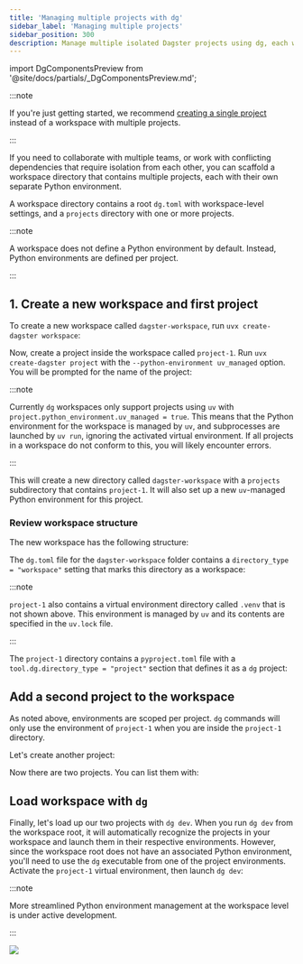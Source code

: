 ```yaml
---
title: 'Managing multiple projects with dg'
sidebar_label: 'Managing multiple projects'
sidebar_position: 300
description: Manage multiple isolated Dagster projects using dg, each with unique environments, by creating a workspace directory with create-dagster project.
---
```


import DgComponentsPreview from '@site/docs/partials/\_DgComponentsPreview.md';

<DgComponentsPreview />

:::note

If you're just getting started, we recommend [creating a single project](/guides/labs/dg/creating-a-project) instead of a workspace with multiple projects.

:::

If you need to collaborate with multiple teams, or work with conflicting dependencies that require isolation from each other, you can scaffold a workspace directory that contains multiple projects, each with their own separate Python environment.

A workspace directory contains a root `dg.toml` with workspace-level settings, and a `projects` directory with one or more projects.

:::note

A workspace does not define a Python environment by default. Instead, Python environments are defined per project.

:::

## 1. Create a new workspace and first project

To create a new workspace called `dagster-workspace`, run `uvx create-dagster workspace`:

<CliInvocationExample path="docs_snippets/docs_snippets/guides/dg/workspace/1-dg-scaffold-workspace.txt" />

Now, create a project inside the workspace called `project-1`. Run `uvx create-dagster project` with the `--python-environment uv_managed` option. You will be prompted for the name of the project:

<CliInvocationExample path="docs_snippets/docs_snippets/guides/dg/workspace/2-dg-scaffold-project.txt" />

:::note

Currently `dg` workspaces only support projects using `uv` with `project.python_environment.uv_managed = true`. This means that the Python environment for the workspace is managed by `uv`, and subprocesses are launched by `uv run`, ignoring the activated virtual environment. If all projects in a workspace do not conform to this, you will likely encounter errors.

:::

This will create a new directory called `dagster-workspace` with a `projects` subdirectory that contains `project-1`. It will also set up a new `uv`-managed Python environment for this project.

### Review workspace structure

The new workspace has the following structure:

<CliInvocationExample path="docs_snippets/docs_snippets/guides/dg/workspace/3-tree.txt" />

The `dg.toml` file for the `dagster-workspace` folder contains a `directory_type = "workspace"` setting that marks this directory as a workspace:

<CodeExample
  path="docs_snippets/docs_snippets/guides/dg/workspace/4-dg.toml"
  language="TOML"
  title="dagster-workspace/dg.toml"
/>

:::note

`project-1` also contains a virtual environment directory called `.venv` that is not shown above. This environment is managed by `uv` and its contents are specified in the `uv.lock` file.

:::

The `project-1` directory contains a `pyproject.toml` file with a
`tool.dg.directory_type = "project"` section that defines it as a `dg` project:

<CodeExample
  path="docs_snippets/docs_snippets/guides/dg/workspace/5-project-pyproject.toml"
  language="TOML"
  title="dagster-workspace/projects/project-1/pyproject.toml"
/>

## Add a second project to the workspace

As noted above, environments are scoped per project. `dg` commands will only use the environment of `project-1` when you are inside the `project-1` directory.

Let's create another project:

<CliInvocationExample path="docs_snippets/docs_snippets/guides/dg/workspace/6-scaffold-project.txt" />

Now there are two projects. You can list them with:

<CliInvocationExample path="docs_snippets/docs_snippets/guides/dg/workspace/7-project-list.txt" />

## Load workspace with `dg`

Finally, let's load up our two projects with `dg dev`. When you run `dg dev` from the workspace root, it will automatically recognize the projects in your workspace and launch them in their respective environments. However, since the workspace root does not have an associated Python environment, you'll need to use the `dg` executable from one of the project environments. Activate the `project-1` virtual environment, then launch `dg dev`:

<CliInvocationExample contents="source projects/project-1/.venv/bin/activate && dg dev" />

:::note

More streamlined Python environment management at the workspace level is under active development.

:::

![](/images/guides/build/projects-and-components/setting-up-a-workspace/two-projects.png)
